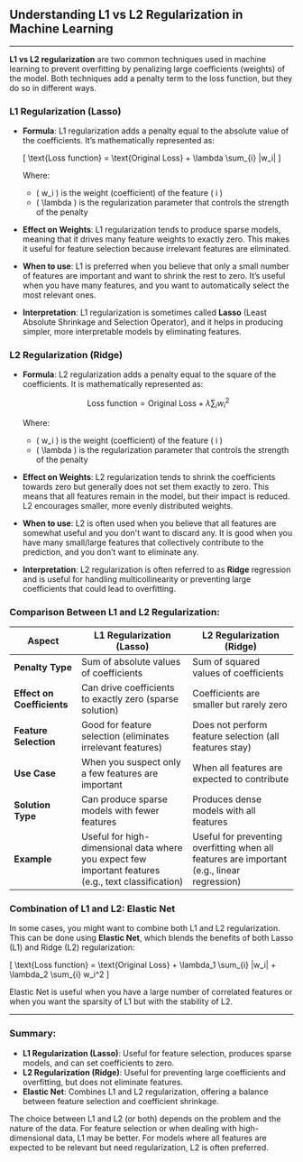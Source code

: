 ## Understanding L1 vs L2 Regularization in Machine Learning
---

**L1 vs L2 regularization** are two common techniques used in machine learning to prevent overfitting by penalizing large coefficients (weights) of the model. Both techniques add a penalty term to the loss function, but they do so in different ways.

### **L1 Regularization (Lasso)**

- **Formula**: L1 regularization adds a penalty equal to the absolute value of the coefficients. It’s mathematically represented as:

  \[
  \text{Loss function} = \text{Original Loss} + \lambda \sum_{i} |w_i|
  \]
  
  Where:
  - \( w_i \) is the weight (coefficient) of the feature \( i \)
  - \( \lambda \) is the regularization parameter that controls the strength of the penalty

- **Effect on Weights**: L1 regularization tends to produce sparse models, meaning that it drives many feature weights to exactly zero. This makes it useful for feature selection because irrelevant features are eliminated.

- **When to use**: L1 is preferred when you believe that only a small number of features are important and want to shrink the rest to zero. It’s useful when you have many features, and you want to automatically select the most relevant ones.

- **Interpretation**: L1 regularization is sometimes called **Lasso** (Least Absolute Shrinkage and Selection Operator), and it helps in producing simpler, more interpretable models by eliminating features.

### **L2 Regularization (Ridge)**

- **Formula**: L2 regularization adds a penalty equal to the square of the coefficients. It is mathematically represented as:

  $$
  \text{Loss function} = \text{Original Loss} + \lambda \sum_{i} w_i^2
  $$
  
  Where:
  - \( w_i \) is the weight (coefficient) of the feature \( i \)
  - \( \lambda \) is the regularization parameter that controls the strength of the penalty

- **Effect on Weights**: L2 regularization tends to shrink the coefficients towards zero but generally does not set them exactly to zero. This means that all features remain in the model, but their impact is reduced. L2 encourages smaller, more evenly distributed weights.

- **When to use**: L2 is often used when you believe that all features are somewhat useful and you don't want to discard any. It is good when you have many small/large features that collectively contribute to the prediction, and you don’t want to eliminate any.

- **Interpretation**: L2 regularization is often referred to as **Ridge** regression and is useful for handling multicollinearity or preventing large coefficients that could lead to overfitting.

### **Comparison Between L1 and L2 Regularization:**

| **Aspect**              | **L1 Regularization (Lasso)**                 | **L2 Regularization (Ridge)**                |
|-------------------------|-----------------------------------------------|---------------------------------------------|
| **Penalty Type**         | Sum of absolute values of coefficients        | Sum of squared values of coefficients       |
| **Effect on Coefficients** | Can drive coefficients to exactly zero (sparse solution) | Coefficients are smaller but rarely zero   |
| **Feature Selection**    | Good for feature selection (eliminates irrelevant features) | Does not perform feature selection (all features stay) |
| **Use Case**             | When you suspect only a few features are important | When all features are expected to contribute |
| **Solution Type**        | Can produce sparse models with fewer features | Produces dense models with all features     |
| **Example**              | Useful for high-dimensional data where you expect few important features (e.g., text classification) | Useful for preventing overfitting when all features are important (e.g., linear regression) |

### **Combination of L1 and L2: Elastic Net**
In some cases, you might want to combine both L1 and L2 regularization. This can be done using **Elastic Net**, which blends the benefits of both Lasso (L1) and Ridge (L2) regularization:

\[
\text{Loss function} = \text{Original Loss} + \lambda_1 \sum_{i} |w_i| + \lambda_2 \sum_{i} w_i^2
\]

Elastic Net is useful when you have a large number of correlated features or when you want the sparsity of L1 but with the stability of L2.

---

### **Summary:**
- **L1 Regularization (Lasso)**: Useful for feature selection, produces sparse models, and can set coefficients to zero.
- **L2 Regularization (Ridge)**: Useful for preventing large coefficients and overfitting, but does not eliminate features.
- **Elastic Net**: Combines L1 and L2 regularization, offering a balance between feature selection and coefficient shrinkage.

The choice between L1 and L2 (or both) depends on the problem and the nature of the data. For feature selection or when dealing with high-dimensional data, L1 may be better. For models where all features are expected to be relevant but need regularization, L2 is often preferred.
